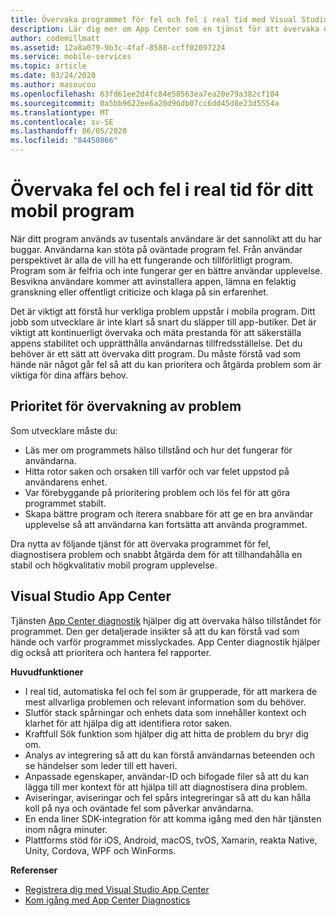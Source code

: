 ```yaml
---
title: Övervaka programmet för fel och fel i real tid med Visual Studio App Center
description: Lär dig mer om App Center som en tjänst för att övervaka ditt mobil program för fel och fel.
author: codemillmatt
ms.assetid: 12a8a079-9b3c-4faf-8588-ccff02097224
ms.service: mobile-services
ms.topic: article
ms.date: 03/24/2020
ms.author: masoucou
ms.openlocfilehash: 63fd61ee2d4fc84e58563ea7ea20e79a382cf104
ms.sourcegitcommit: 0a5bb9622ee6a20d96db07cc6dd45d8e23d5554a
ms.translationtype: MT
ms.contentlocale: sv-SE
ms.lasthandoff: 06/05/2020
ms.locfileid: "84450866"
---
```

# <a name="monitor-failures-and-errors-in-real-time-for-your-mobile-application"></a>Övervaka fel och fel i real tid för ditt mobil program
När ditt program används av tusentals användare är det sannolikt att du har buggar. Användarna kan stöta på oväntade program fel. Från användar perspektivet är alla de vill ha ett fungerande och tillförlitligt program. Program som är felfria och inte fungerar ger en bättre användar upplevelse. Besvikna användare kommer att avinstallera appen, lämna en felaktig granskning eller offentligt criticize och klaga på sin erfarenhet.

Det är viktigt att förstå hur verkliga problem uppstår i mobila program. Ditt jobb som utvecklare är inte klart så snart du släpper till app-butiker. Det är viktigt att kontinuerligt övervaka och mäta prestanda för att säkerställa appens stabilitet och upprätthålla användarnas tillfredsställelse. Det du behöver är ett sätt att övervaka ditt program. Du måste förstå vad som hände när något går fel så att du kan prioritera och åtgärda problem som är viktiga för dina affärs behov.

## <a name="importance-of-failure-monitoring"></a>Prioritet för övervakning av problem
Som utvecklare måste du:
- Läs mer om programmets hälso tillstånd och hur det fungerar för användarna.
- Hitta rotor saken och orsaken till varför och var felet uppstod på användarens enhet.
- Var förebyggande på prioritering problem och lös fel för att göra programmet stabilt.
- Skapa bättre program och iterera snabbare för att ge en bra användar upplevelse så att användarna kan fortsätta att använda programmet.

Dra nytta av följande tjänst för att övervaka programmet för fel, diagnostisera problem och snabbt åtgärda dem för att tillhandahålla en stabil och högkvalitativ mobil program upplevelse.

## <a name="visual-studio-app-center"></a>Visual Studio App Center
Tjänsten [App Center diagnostik](/appcenter/diagnostics/) hjälper dig att övervaka hälso tillståndet för programmet. Den ger detaljerade insikter så att du kan förstå vad som hände och varför programmet misslyckades. App Center diagnostik hjälper dig också att prioritera och hantera fel rapporter.

**Huvudfunktioner**
- I real tid, automatiska fel och fel som är grupperade, för att markera de mest allvarliga problemen och relevant information som du behöver.
- Slutför stack spårningar och enhets data som innehåller kontext och klarhet för att hjälpa dig att identifiera rotor saken.
- Kraftfull Sök funktion som hjälper dig att hitta de problem du bryr dig om.
- Analys av integrering så att du kan förstå användarnas beteenden och se händelser som leder till ett haveri.
- Anpassade egenskaper, användar-ID och bifogade filer så att du kan lägga till mer kontext för att hjälpa till att diagnostisera dina problem.
- Aviseringar, aviseringar och fel spårs integreringar så att du kan hålla koll på nya och oväntade fel som påverkar användarna.
- En enda liner SDK-integration för att komma igång med den här tjänsten inom några minuter.
- Plattforms stöd för iOS, Android, macOS, tvOS, Xamarin, reakta Native, Unity, Cordova, WPF och WinForms.

**Referenser**
- [Registrera dig med Visual Studio App Center](https://appcenter.ms/signup?utm_source=Mobile%20Development%20Docs&utm_medium=Azure&utm_campaign=New%20azure%20docs)
- [Kom igång med App Center Diagnostics](/appcenter/diagnostics/)